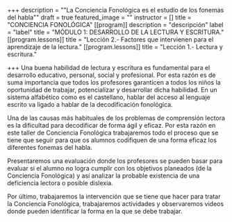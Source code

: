 +++
description = "\"La Conciencia Fonológica es el estudio de los fonemas del habla\""
draft = true
featured_image = ""
instructor = []
title = "CONCIENCIA FONOLÓGICA"
[[program]]
description = "descripción"
label = "label"
title = "MÓDULO 1: DESARROLLO DE LA LECTURA Y ESCRITURA."
[[program.lessons]]
title = "Lección 2.- Factores que intervienen para el aprendizaje de la lectura."
[[program.lessons]]
title = "Lección 1.- Lectura y escritura."

+++
Una buena habilidad de lectura y escritura es fundamental para el desarrollo educativo, personal, social y profesional. Por esta razón es de suma importancia que todos los profesores garanticen a todos los niños la oportunidad de trabajar, potencializar y desarrollar dicha habilidad. En un sistema alfabético como es el castellano, hablar del acceso al lenguaje escrito va ligado a hablar de la decodificación fonológica.

Una de las causas más habituales de los problemas de comprensión lectora es la dificultad para decodificar de forma ágil y eficaz. Por esta razón en este taller de Conciencia Fonológica trabajaremos todo el proceso que se tiene que seguir para que os alumnos codifiquen de una forma eficaz los diferentes fonemas del habla.

Presentaremos una evaluación donde los profesores se pueden basar para evaluar si el alumno no logra cumplir con los objetivos planeados (de la Conciencia Fonológica) y así analizar la probable existencia de una deficiencia lectora o posible dislexia.

Por último, trabajaremos la intervención que se tiene que hacer para tratar la Conciencia Fonológica, trabajaremos actividades y observaremos videos donde pueden identificar la forma en la que se debe trabajar.